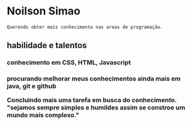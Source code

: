 # Noilson Simao 
    Querendo obter mais conhecimento nas areas de programação.


## habilidade e talentos
<h3> conhecimento em CSS, HTML, Javascript</> </n>

<h3>procurando melhorar meus conhecimentos ainda mais em java, git e github </>

<p>
Concluindo mais uma tarefa em busca do conhecimento.</n>
"sejamos sempre simples e humildes assim se constroe um mundo mais complexo."

